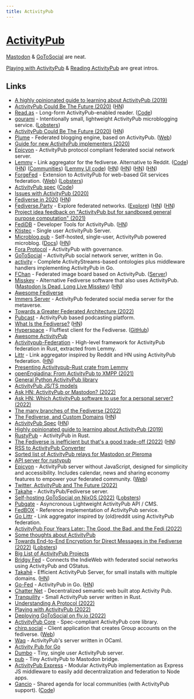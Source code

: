 ```yaml
---
title: ActivityPub
---
```


# [ActivityPub](https://en.wikipedia.org/wiki/ActivityPub)

[Mastodon](../social-networks/mastodon.md) & [GoToSocial](https://github.com/superseriousbusiness/gotosocial) are neat.

[Playing with ActivityPub](https://macwright.com/2022/12/09/activitypub.html) & [Reading ActivityPub](https://tinysubversions.com/notes/reading-activitypub/) are great intros.

## Links

- [A highly opinionated guide to learning about ActivityPub (2019)](https://tinysubversions.com/notes/reading-activitypub/)
- [ActivityPub Could Be The Future (2020)](https://www.kyefox.com/2020/04/09/activitypub-could-be-the-future/) ([HN](https://news.ycombinator.com/item?id=22864029))
- [Read.as](https://read.as/) - Long-form ActivityPub-enabled reader. ([Code](https://github.com/writeas/Read.as))
- [gourami](https://github.com/alexwennerberg/gourami) - Intentionally small, lightweight ActivityPub microblogging service. ([Lobsters](https://lobste.rs/s/n8fcyi/gourami_intentionally_small))
- [ActivityPub Could Be The Future (2020)](https://kyefox.com/2020/04/09/activitypub-could-be-the-future/) ([HN](https://news.ycombinator.com/item?id=23852036))
- [Plume](https://github.com/Plume-org/Plume) - Federated blogging engine, based on ActivityPub. ([Web](https://joinplu.me/))
- [Guide for new ActivityPub implementers (2020)](https://socialhub.activitypub.rocks/t/guide-for-new-activitypub-implementers/479)
- [Epicyon](https://epicyon.net/) - ActivityPub protocol compliant federated social network server.
- [Lemmy](https://join-lemmy.org/) - Link aggregator for the fediverse. Alternative to Reddit. ([Code](https://github.com/LemmyNet/lemmy)) ([HN](https://news.ycombinator.com/item?id=23664067)) ([Communities](https://dev.lemmy.ml/communities)) ([Lemmy UI code](https://github.com/LemmyNet/lemmy-ui)) ([HN](https://news.ycombinator.com/item?id=28453165)) ([HN](https://news.ycombinator.com/item?id=29266003)) ([HN](https://news.ycombinator.com/item?id=31712332)) ([HN](https://news.ycombinator.com/item?id=33615058))
- [ForgeFed](https://github.com/forgefed/forgefed) - Extension to ActivityPub for web-based Git services federation. ([Web](https://forgefed.org/)) ([Lobsters](https://lobste.rs/s/2dpmxy/forgefed_federation_protocol_for))
- [ActivityPub spec](https://w3c.github.io/activitypub/) ([Code](https://github.com/w3c/activitypub))
- [Issues with ActivityPub (2020)](https://lobste.rs/s/ig0vsd/ask_does_lobster_have_any_plan_join#c_p6gfj9)
- [Fediverse in 2020](https://fediverse.party/en/post/fediverse-in-2020) ([HN](https://news.ycombinator.com/item?id=25849533))
- [Fediverse.Party](https://fediverse.party/) - Explore federated networks. ([Explore](https://fediverse.party/en/miscellaneous)) ([HN](https://news.ycombinator.com/item?id=27009468)) ([HN](https://news.ycombinator.com/item?id=31247145))
- [Project idea feedback on "ActivityPub but for sandboxed general purpose computation" (2021)](https://lobste.rs/s/ojnuyg/project_idea_feedback_on_activitypub_for)
- [FediDB](https://fedidb.org/) - Developer Tools for ActivityPub. ([HN](https://news.ycombinator.com/item?id=26539292))
- [Ktistec](https://github.com/toddsundsted/ktistec) - Single user ActivityPub Server.
- [Microblog.pub](https://github.com/tsileo/microblog.pub) - Self-hosted, single-user, ActivityPub powered microblog. ([Docs](https://docs.microblog.pub/)) ([HN](https://news.ycombinator.com/item?id=33145095))
- [Fora Protocol](https://github.com/foranetworks/protocol) - ActivityPub with governance.
- [GoToSocial](https://github.com/superseriousbusiness/gotosocial) - ActivityPub social network server, written in Go.
- [activity](https://github.com/go-fed/activity) - Complete ActivityStreams-based ontologies plus middleware handlers implementing ActivityPub in Go.
- [FChan](https://fchan.xyz/) - Federated image board based on ActivityPub. ([Server](https://github.com/FChannel0/FChannel-Server))
- [Misskey](https://github.com/misskey-dev/misskey) - Alternative Fediverse software that also uses ActivityPub. ([Mastodon Is Dead, Long Live Misskey](https://www.paritybit.ca/blog/mastodon-is-dead-long-live-misskey)) ([HN](https://news.ycombinator.com/item?id=28994074))
- [Awesome Fediverse](https://github.com/emilebosch/awesome-fediverse)
- [Immers Server](https://github.com/immers-space/immers) - ActivityPub federated social media server for the metaverse.
- [Towards a Greater Federated Architecture (2022)](https://deadsuperhero.com/new-fediverse-architecture/)
- [Pubcast](https://github.com/pubcast/pubcast) - ActivityPub based podcasting platform.
- [What Is the Fediverse?](https://framatube.org/w/4294a720-f263-4ea4-9392-cf9cea4d5277) ([HN](https://news.ycombinator.com/item?id=31192737))
- [Hyperspace](https://hyperspace.marquiskurt.net/) - Fluffiest client for the Fediverse. ([GitHub](https://github.com/hyperspacedev))
- [Awesome ActivityPub](https://github.com/BasixKOR/awesome-activitypub)
- [Activitypub-Federation](https://github.com/LemmyNet/activitypub-federation-rust) - High-level framework for ActivityPub federation in Rust, extracted from Lemmy.
- [Littr](https://littr.me/) - Link aggregator inspired by Reddit and HN using ActivityPub federation. ([HN](https://news.ycombinator.com/item?id=31785966))
- [Presenting Activitypub-Rust crate from Lemmy](https://lemmy.ml/post/341718)
- [openEngiadina: From ActivityPub to XMPP (2021)](https://inqlab.net/2021-11-12-openengiadina-from-activitypub-to-xmpp.html)
- [General Python ActivityPub library](https://github.com/dsblank/activitypub)
- [ActivityPub JS/TS models](https://github.com/activitypub-js/activitypub-models)
- [Ask HN: ActivityPub or Mastodon? (2022)](https://news.ycombinator.com/item?id=33491684)
- [Ask HN: Which ActivityPub software to use for a personal server? (2022)](https://news.ycombinator.com/item?id=33482516)
- [The many branches of the Fediverse (2022)](https://axbom.com/fediverse/)
- [The Fediverse, and Custom Domains](https://aeracode.org/2022/11/01/fediverse-custom-domains/) ([HN](https://news.ycombinator.com/item?id=33503511))
- [ActivityPub Spec](https://www.w3.org/TR/activitypub/) ([HN](https://news.ycombinator.com/item?id=33513421))
- [Highly opinionated guide to learning about ActivityPub (2019)](https://tinysubversions.com/notes/reading-activitypub/)
- [RustyPub](https://github.com/hachyserve/rustypub) - ActivityPub in Rust.
- [The Fediverse is inefficient but that's a good trade-off (2022)](https://berk.es/2022/11/08/fediverse-inefficiencies/) ([HN](https://news.ycombinator.com/item?id=33543376))
- [RSS to ActivityPub Converter](https://github.com/dariusk/rss-to-activitypub)
- [Sorted list of ActivityPub relays for Mastodon or Pleroma](https://github.com/brodi1/activitypub-relays)
- [API server for rustypub](https://github.com/hachyserve/actiserve)
- [Epicyon](https://github.com/bashrc2/epicyon) - ActivityPub server without JavaScript, designed for simplicity and accessibility. Includes calendar, news and sharing economy features to empower your federated community. ([Web](https://libreserver.org/epicyon/))
- [Twitter, ActivityPub and The Future (2022)](https://aeracode.org/2022/11/15/twitter-activitypub-future/)
- [Takahe](https://github.com/andrewgodwin/takahe) - ActivityPub/Fediverse server.
- [Self-hosting GoToSocial on NixOS (2022)](https://notes.abhinavsarkar.net/2022/gotosocial-on-nixos) ([Lobsters](https://lobste.rs/s/lfyi9e/self_hosting_gotosocial_on_nixos))
- [Pubgate](https://github.com/autogestion/pubgate) - Asyncronous Lightweight ActivityPub API / CMS.
- [FedBOX](https://github.com/go-ap/fedbox) - Reference implementation of ActivityPub service.
- [Go Littr](https://github.com/mariusor/go-littr) - Link aggregator inspired by (old)reddit using ActivityPub federation.
- [ActivityPub Four Years Later: The Good, the Bad, and the Fedi (2022)](https://www.youtube.com/watch?v=vnciCz83t70)
- [Some thoughts about ActivityPub](https://gist.github.com/jdarcy/60107fe4e653819138396257df302eef)
- [Towards End-to-End Encryption for Direct Messages in the Fediverse (2022)](https://soatok.blog/2022/11/22/towards-end-to-end-encryption-for-direct-messages-in-the-fediverse/) ([Lobsters](https://lobste.rs/s/9uvaqs/towards_end_end_encryption_for_direct))
- [Big List of ActivityPub Projects](https://github.com/shleeable/Big-List-of-ActivityPub)
- [Bridgy Fed](https://github.com/snarfed/bridgy-fed) - Connects the IndieWeb with federated social networks using ActivityPub and OStatus.
- [Takahē](https://jointakahe.org/) - Efficient ActivityPub Server, for small installs with multiple domains. ([HN](https://news.ycombinator.com/item?id=33731739))
- [Go-Fed](https://go-fed.org/) - ActivityPub in Go. ([HN](https://news.ycombinator.com/item?id=33735101))
- [Chatter Net](https://github.com/chatternet/chatternet-client-http) - Decentralized semantic web built atop Activity Pub.
- [Tranquility](https://github.com/aumetra/tranquility) - Small ActivityPub server written in Rust.
- [Understanding A Protocol (2022)](https://www.aeracode.org/2022/12/05/understanding-a-protocol/)
- [Playing with ActivityPub (2022)](https://macwright.com/2022/12/09/activitypub.html)
- [Deploying GoToSocial on fly.io (2022)](https://fnordig.de/2022/11/21/gotosocial-on-fly-io/)
- [ActivityPub Core](https://github.com/michaelcpuckett/activitypub-core) - Spec-compliant ActivityPub core library.
- [chirp.social](https://github.com/michaelcpuckett/ap-groups) - Client application that creates Group accounts on the fediverse. ([Web](https://chirp.social/))
- [Waq](https://github.com/ushitora-anqou/waq) - ActivityPub's server written in OCaml.
- [Activity Pub for Go](https://github.com/go-ap/activitypub)
- [Dumbo](https://github.com/jakelazaroff/dumbo) - Tiny, single user ActivityPub server.
- [pub](https://github.com/davecheney/pub) - Tiny ActivityPub to Mastodon bridge.
- [ActivityPub Express](https://github.com/immers-space/activitypub-express) - Modular ActivityPub implementation as Express JS middleware to easily add decentralization and federation to Node apps.
- [Gancio](https://gancio.org/) - Shared agenda for local communities (with ActivityPub support). ([Code](https://github.com/lesion/gancio))
